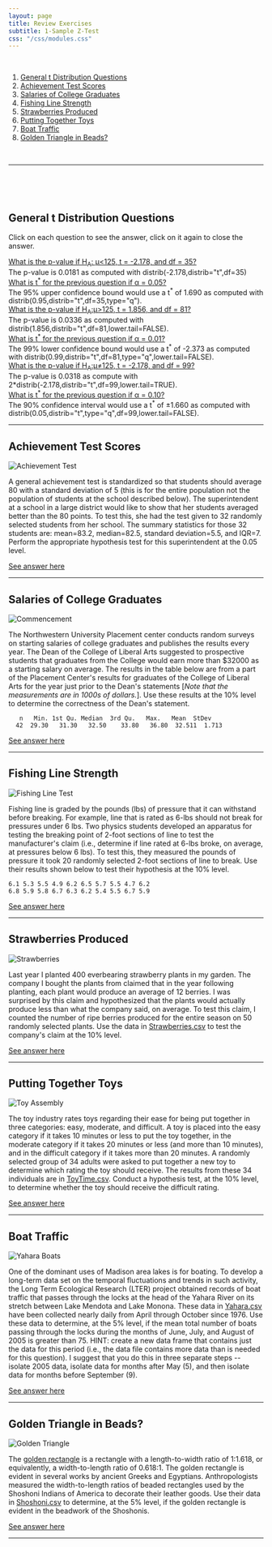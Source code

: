 ```yaml
---
layout: page
title: Review Exercises
subtitle: 1-Sample Z-Test
css: "/css/modules.css"
---
```


&nbsp;

1. [General t Distribution Questions](#general-t-distribution-questions)
1. [Achievement Test Scores](#achievement-test-scores)
1. [Salaries of College Graduates](#salaries-of-college-graduates)
1. [Fishing Line Strength](#fishing-line-strength)
1. [Strawberries Produced](#strawberries-produced)
1. [Putting Together Toys](#putting-together-toys)
1. [Boat Traffic](#boat-traffic)
1. [Golden Triangle in Beads?](#golden-triangle-in-beads)

&nbsp;

<hr size="30">

&nbsp;

&nbsp;

## General t Distribution Questions

Click on each question to see the answer, click on it again to close the answer.

<div class="panel-group">

<div class="panel panel-default">
<div class="panel-heading">
<div class="panel-title">
<a data-toggle="collapse" href="#pval1">What is the p-value if H<sub>A</sub>: &mu;<125, t = -2.178, and df = 35?</a>
</div>
</div>
<div id="pval1" class="panel-collapse collapse">
<div class="panel-body">The p-value is 0.0181 as computed with distrib(-2.178,distrib="t",df=35)</div>
</div>
</div>

<div class="panel panel-default">
<div class="panel-heading">
<div class="panel-title">
<a data-toggle="collapse" href="#tstar1">What is t<sup>*</sup> for the previous question if &alpha; = 0.05?</a>
</div>
</div>
<div id="tstar1" class="panel-collapse collapse">
<div class="panel-body">The 95% upper confidence bound would use a t<sup>*</sup> of 1.690 as computed with distrib(0.95,distrib="t",df=35,type="q").</div>
</div>
</div>

<div class="panel panel-default">
<div class="panel-heading">
<div class="panel-title">
<a data-toggle="collapse" href="#pval2">What is the p-value if H<sub>A</sub>:&mu;>125, t = 1.856, and df = 81?</a>
</div>
</div>
<div id="pval2" class="panel-collapse collapse">
<div class="panel-body">The p-value is 0.0336 as computed with distrib(1.856,distrib="t",df=81,lower.tail=FALSE).</div>
</div>
</div>

<div class="panel panel-default">
<div class="panel-heading">
<div class="panel-title">
<a data-toggle="collapse" href="#tstar2">What is t<sup>*</sup> for the previous question if &alpha; = 0.01?</a>
</div>
</div>
<div id="tstar2" class="panel-collapse collapse">
<div class="panel-body">The 99% lower confidence bound would use a t<sup>*</sup> of -2.373 as computed with distrib(0.99,distrib="t",df=81,type="q",lower.tail=FALSE).</div>
</div>
</div>

<div class="panel panel-default">
<div class="panel-heading">
<div class="panel-title">
<a data-toggle="collapse" href="#pval3">What is the p-value if H<sub>A</sub>:&mu;&ne;125, t = -2.178, and df = 99?</a>
</div>
</div>
<div id="pval3" class="panel-collapse collapse">
<div class="panel-body">The p-value is 0.0318 as compute with 2*distrib(-2.178,distrib="t",df=99,lower.tail=TRUE).</div>
</div>
</div>

<div class="panel panel-default">
<div class="panel-heading">
<div class="panel-title">
<a data-toggle="collapse" href="#tstar3">What is t<sup>*</sup> for the previous question if &alpha; = 0.10?</a>
</div>
</div>
<div id="tstar3" class="panel-collapse collapse">
<div class="panel-body">The 90% confidence interval would use a t<sup>*</sup> of &plusmn;1.660 as computed with distrib(0.05,distrib="t",type="q",df=99,lower.tail=FALSE).</div>
</div>
</div>

</div>

----

## Achievement Test Scores
<img src="zimgs/achievement_test.jpg" alt="Achievement Test" class="img-right">

A general achievement test is standardized so that students should average 80 with a standard deviation of 5 (this is for the entire population not the population of students at the school described below). The superintendent at a school in a large district would like to show that her students averaged better than the 80 points. To test this, she had the test given to 32 randomly selected students from her school. The summary statistics for those 32 students are: mean=83.2, median=82.5, standard deviation=5.5, and IQR=7. Perform the appropriate hypothesis test for this superintendent at the 0.05 level.

[See answer here](zRevExAns/1Samplet.html#achievement-test-scores)

----

## Salaries of College Graduates
<img src="zimgs/NC_Commencement.jpg" alt="Commencement" class="img-right">

The Northwestern University Placement center conducts random surveys on starting salaries of college graduates and publishes the results every year. The Dean of the College of Liberal Arts suggested to prospective students that graduates from the College would earn more than $32000 as a starting salary on average. The results in the table below are from a part of the Placement Center's results for graduates of the College of Liberal Arts for the year just prior to the Dean's statements [*Note that the measurements are in 1000s of dollars.*]. Use these results at the 10% level to determine the correctness of the Dean's statement.

```
   n   Min. 1st Qu. Median  3rd Qu.   Max.   Mean  StDev
  42  29.30   31.30   32.50    33.80   36.80  32.511  1.713
```

[See answer here](zRevExAns/1Samplet.html#salaries-of-college-graduates)

----


## Fishing Line Strength
<img src="zimgs/fishing-line.jpg" alt="Fishing Line Test" class="img-right">

Fishing line is graded by the pounds (lbs) of pressure that it can withstand before breaking. For example, line that is rated as 6-lbs should not break for pressures under 6 lbs. Two physics students developed an apparatus for testing the breaking point of 2-foot sections of line to test the manufacturer's claim (i.e., determine if line rated at 6-lbs broke, on average, at pressures below 6 lbs). To test this, they measured the pounds of pressure it took 20 randomly selected 2-foot sections of line to break. Use their results shown below to test their hypothesis at the 10% level.

```
6.1 5.3 5.5 4.9 6.2 6.5 5.7 5.5 4.7 6.2
6.8 5.9 5.8 6.7 6.3 6.2 5.4 5.5 6.7 5.9
```
[See answer here](zRevExAns/1Samplet.html#fishing-line-strength)

----


## Strawberries Produced
<img src="zimgs/strawberries.jpg" alt="Strawberries" class="img-right">

Last year I planted 400 everbearing strawberry plants in my garden. The company I bought the plants from claimed that in the year following planting, each plant would produce an average of 12 berries. I was surprised by this claim and hypothesized that the plants would actually produce less than what the company said, on average. To test this claim, I counted the number of ripe berries produced for the entire season on 50 randomly selected plants. Use the data in [Strawberries.csv](https://raw.githubusercontent.com/droglenc/NCData/master/Strawberries.csv) to test the company's claim at the 10% level.

[See answer here](zRevExAns/1Samplet.html#strawberries-produced)

----


## Putting Together Toys
<img src="zimgs/toy-assembly.jpg" alt="Toy Assembly" class="img-right">

The toy industry rates toys regarding their ease for being put together in three categories: easy, moderate, and difficult. A toy is placed into the easy category if it takes 10 minutes or less to put the toy together, in the moderate category if it takes 20 minutes or less (and more than 10 minutes), and in the difficult category if it takes more than 20 minutes. A randomly selected group of 34 adults were asked to put together a new toy to determine which rating the toy should receive. The results from these 34 individuals are in [ToyTime.csv](https://raw.githubusercontent.com/droglenc/NCData/master/ToyTime.csv). Conduct a hypothesis test, at the 10% level, to determine whether the toy should receive the difficult rating.

[See answer here](zRevExAns/1Samplet.html#putting-together-toys)

----


## Boat Traffic
<img src="zimgs/Yahara-boats.jpg" alt="Yahara Boats" class="img-right">

One of the dominant uses of Madison area lakes is for boating. To develop a long-term data set on the temporal fluctuations and trends in such activity, the Long Term Ecological Research (LTER) project obtained records of boat traffic that passes through the locks at the head of the Yahara River on its stretch between Lake Mendota and Lake Monona. These data in [Yahara.csv](https://raw.githubusercontent.com/droglenc/NCData/master/Yahara.csv) have been collected nearly daily from April through October since 1976. Use these data to determine, at the 5\% level, if the mean total number of boats passing through the locks during the months of June, July, and August of 2005 is greater than 75. HINT: create a new data frame that contains just the data for this period (i.e., the data file contains more data than is needed for this question). I suggest that you do this in three separate steps -- isolate 2005 data, isolate data for months after May (5), and then isolate data for months before September (9).

[See answer here](zRevExAns/1Samplet.html#boat-traffic)

----


## Golden Triangle in Beads?
<img src="zimgs/golden-triangle.jpg" alt="Golden Triangle" class="img-right">

The [golden rectangle](http://en.wikipedia.org/wiki/Golden_rectangle) is a rectangle with a length-to-width ratio of 1:1.618, or equivalently, a width-to-length ratio of 0.618:1. The golden rectangle is evident in several works by ancient Greeks and Egyptians. Anthropologists measured the width-to-length ratios of beaded rectangles used by the Shoshoni Indians of America to decorate their leather goods. Use their data in [Shoshoni.csv](https://raw.githubusercontent.com/droglenc/NCData/master/Shoshoni.csv) to determine, at the 5% level, if the golden rectangle is evident in the beadwork of the Shoshonis.

[See answer here](zRevExAns/1Samplet.html#golden-triangle-in-beads)

----
